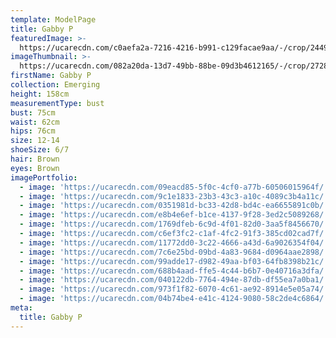 ```yaml
---
template: ModelPage
title: Gabby P
featuredImage: >-
  https://ucarecdn.com/c0aefa2a-7216-4216-b991-c129facae9aa/-/crop/2449x820/0,0/-/preview/
imageThumbnail: >-
  https://ucarecdn.com/082a20da-13d7-49bb-88be-09d3b4612165/-/crop/2728x3648/1208,0/-/preview/
firstName: Gabby P
collection: Emerging
height: 158cm
measurementType: bust
bust: 75cm
waist: 62cm
hips: 76cm
size: 12-14
shoeSize: 6/7
hair: Brown
eyes: Brown
imagePortfolio:
  - image: 'https://ucarecdn.com/09eacd85-5f0c-4cf0-a77b-60506015964f/'
  - image: 'https://ucarecdn.com/9c1e1833-23b3-43c3-a10c-4089c3b4a11c/'
  - image: 'https://ucarecdn.com/0351981d-bc33-42d8-bd4c-ea6655891c0b/'
  - image: 'https://ucarecdn.com/e8b4e6ef-b1ce-4137-9f28-3ed2c5089268/'
  - image: 'https://ucarecdn.com/1769dfeb-6c9d-4f01-82d0-3aa5f8456670/'
  - image: 'https://ucarecdn.com/c6ef3fc2-c1af-4fc2-91f3-385cd02cad7f/'
  - image: 'https://ucarecdn.com/11772dd0-3c22-4666-a43d-6a9026354f04/'
  - image: 'https://ucarecdn.com/7c6e25bd-09bd-4a83-9684-d0964aae2898/'
  - image: 'https://ucarecdn.com/99adde17-d982-49aa-bf03-64fb8398b21c/'
  - image: 'https://ucarecdn.com/688b4aad-ffe5-4c44-b6b7-0e40716a3dfa/'
  - image: 'https://ucarecdn.com/040122db-7764-494e-87db-df55ea7a0ba1/'
  - image: 'https://ucarecdn.com/973f1f82-6070-4c61-ae92-8914e5e05a74/'
  - image: 'https://ucarecdn.com/04b74be4-e41c-4124-9080-58c2de4c6864/'
meta:
  title: Gabby P
---
```


